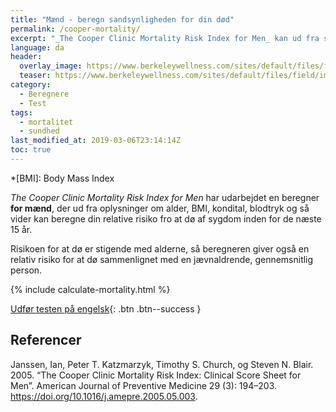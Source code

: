 ```yaml
---
title: "Mænd - beregn sandsynligheden for din død"
permalink: /cooper-mortality/
excerpt: "_The Cooper Clinic Mortality Risk Index for Men_ kan ud fra simple parametre beregne din relative risiko for at dø inden for 15 år."
language: da
header:
  overlay_image: https://www.berkeleywellness.com/sites/default/files/field/image/waist-measurement-MF_998_380.webp
  teaser: https://www.berkeleywellness.com/sites/default/files/field/image/waist-measurement-MF_998_380.webp
category:
  - Beregnere
  - Test
tags:
  - mortalitet
  - sundhed
last_modified_at: 2019-03-06T23:14:14Z
toc: true
---
```


*[BMI]: Body Mass Index

_The Cooper Clinic Mortality Risk Index for Men_ har udarbejdet en beregner **for mænd**, der ud fra oplysninger om alder, BMI, kondital, blodtryk og så vider kan beregne din relative risiko fro at dø af sygdom inden for de næste 15 år.

Risikoen for at dø er stigende med alderne, så beregneren giver også en relativ risiko for at dø sammenlignet med en jævnaldrende, gennemsnitlig person.

{% include calculate-mortality.html %}

[Udfør testen på engelsk](http://www.health-calc.com/health/9-mortality-risk){: .btn .btn--success }

## Referencer

Janssen, Ian, Peter T. Katzmarzyk, Timothy S. Church, og Steven N. Blair. 2005. “The Cooper Clinic Mortality Risk Index: Clinical Score Sheet for Men”. American Journal of Preventive Medicine 29 (3): 194–203. https://doi.org/10.1016/j.amepre.2005.05.003.
